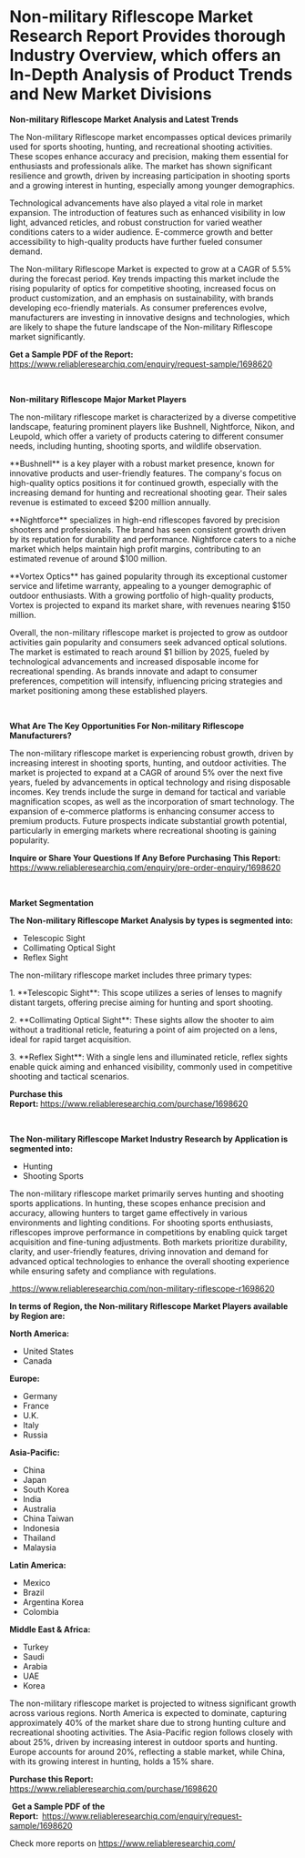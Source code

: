<p><h1>Non-military Riflescope Market Research Report Provides thorough Industry Overview, which offers an In-Depth Analysis of Product Trends and New Market Divisions</h1></p><p><strong>Non-military Riflescope Market Analysis and Latest Trends</strong></p>
<p><p>The Non-military Riflescope market encompasses optical devices primarily used for sports shooting, hunting, and recreational shooting activities. These scopes enhance accuracy and precision, making them essential for enthusiasts and professionals alike. The market has shown significant resilience and growth, driven by increasing participation in shooting sports and a growing interest in hunting, especially among younger demographics.</p><p>Technological advancements have also played a vital role in market expansion. The introduction of features such as enhanced visibility in low light, advanced reticles, and robust construction for varied weather conditions caters to a wider audience. E-commerce growth and better accessibility to high-quality products have further fueled consumer demand.</p><p>The Non-military Riflescope Market is expected to grow at a CAGR of 5.5% during the forecast period. Key trends impacting this market include the rising popularity of optics for competitive shooting, increased focus on product customization, and an emphasis on sustainability, with brands developing eco-friendly materials. As consumer preferences evolve, manufacturers are investing in innovative designs and technologies, which are likely to shape the future landscape of the Non-military Riflescope market significantly.</p></p>
<p><strong>Get a Sample PDF of the Report:&nbsp;</strong> <a href="https://www.reliableresearchiq.com/enquiry/request-sample/1698620?utm_campaign=121&utm_medium=2&utm_source=Github&utm_content=ia&utm_term=09012025&utm_id=non-military-riflescope">https://www.reliableresearchiq.com/enquiry/request-sample/1698620</a></p>
<p>&nbsp;</p>
<p><strong>Non-military Riflescope Major Market Players</strong></p>
<p><p>The non-military riflescope market is characterized by a diverse competitive landscape, featuring prominent players like Bushnell, Nightforce, Nikon, and Leupold, which offer a variety of products catering to different consumer needs, including hunting, shooting sports, and wildlife observation.</p><p>**Bushnell** is a key player with a robust market presence, known for innovative products and user-friendly features. The company's focus on high-quality optics positions it for continued growth, especially with the increasing demand for hunting and recreational shooting gear. Their sales revenue is estimated to exceed $200 million annually.</p><p>**Nightforce** specializes in high-end riflescopes favored by precision shooters and professionals. The brand has seen consistent growth driven by its reputation for durability and performance. Nightforce caters to a niche market which helps maintain high profit margins, contributing to an estimated revenue of around $100 million.</p><p>**Vortex Optics** has gained popularity through its exceptional customer service and lifetime warranty, appealing to a younger demographic of outdoor enthusiasts. With a growing portfolio of high-quality products, Vortex is projected to expand its market share, with revenues nearing $150 million.</p><p>Overall, the non-military riflescope market is projected to grow as outdoor activities gain popularity and consumers seek advanced optical solutions. The market is estimated to reach around $1 billion by 2025, fueled by technological advancements and increased disposable income for recreational spending. As brands innovate and adapt to consumer preferences, competition will intensify, influencing pricing strategies and market positioning among these established players.</p></p>
<p>&nbsp;</p>
<p><strong>What Are The Key Opportunities For Non-military Riflescope Manufacturers?</strong></p>
<p><p>The non-military riflescope market is experiencing robust growth, driven by increasing interest in shooting sports, hunting, and outdoor activities. The market is projected to expand at a CAGR of around 5% over the next five years, fueled by advancements in optical technology and rising disposable incomes. Key trends include the surge in demand for tactical and variable magnification scopes, as well as the incorporation of smart technology. The expansion of e-commerce platforms is enhancing consumer access to premium products. Future prospects indicate substantial growth potential, particularly in emerging markets where recreational shooting is gaining popularity.</p></p>
<p><strong>Inquire or Share Your Questions If Any Before Purchasing This Report:</strong> <a href="https://www.reliableresearchiq.com/enquiry/pre-order-enquiry/1698620?utm_campaign=121&utm_medium=2&utm_source=Github&utm_content=ia&utm_term=09012025&utm_id=non-military-riflescope">https://www.reliableresearchiq.com/enquiry/pre-order-enquiry/1698620</a></p>
<p>&nbsp;</p>
<p><strong>Market Segmentation</strong></p>
<p><strong>The Non-military Riflescope Market Analysis by types is segmented into:</strong></p>
<p><ul><li>Telescopic Sight</li><li>Collimating Optical Sight</li><li>Reflex Sight</li></ul></p>
<p><p>The non-military riflescope market includes three primary types: </p><p>1. **Telescopic Sight**: This scope utilizes a series of lenses to magnify distant targets, offering precise aiming for hunting and sport shooting. </p><p>2. **Collimating Optical Sight**: These sights allow the shooter to aim without a traditional reticle, featuring a point of aim projected on a lens, ideal for rapid target acquisition. </p><p>3. **Reflex Sight**: With a single lens and illuminated reticle, reflex sights enable quick aiming and enhanced visibility, commonly used in competitive shooting and tactical scenarios.</p></p>
<p><strong>Purchase this Report:&nbsp;</strong><a href="https://www.reliableresearchiq.com/purchase/1698620?utm_campaign=121&utm_medium=2&utm_source=Github&utm_content=ia&utm_term=09012025&utm_id=non-military-riflescope">https://www.reliableresearchiq.com/purchase/1698620</a></p>
<p>&nbsp;</p>
<p><strong>The Non-military Riflescope Market Industry Research by Application is segmented into:</strong></p>
<p><ul><li>Hunting</li><li>Shooting Sports</li></ul></p>
<p><p>The non-military riflescope market primarily serves hunting and shooting sports applications. In hunting, these scopes enhance precision and accuracy, allowing hunters to target game effectively in various environments and lighting conditions. For shooting sports enthusiasts, riflescopes improve performance in competitions by enabling quick target acquisition and fine-tuning adjustments. Both markets prioritize durability, clarity, and user-friendly features, driving innovation and demand for advanced optical technologies to enhance the overall shooting experience while ensuring safety and compliance with regulations.</p></p>
<p><a href="https://www.reliableresearchiq.com/non-military-riflescope-r1698620?utm_campaign=121&utm_medium=2&utm_source=Github&utm_content=ia&utm_term=09012025&utm_id=non-military-riflescope">&nbsp;https://www.reliableresearchiq.com/non-military-riflescope-r1698620</a></p>
<p><strong>In terms of Region, the Non-military Riflescope Market Players available by Region are:</strong></p>
<p>
    <p> <strong> North America: </strong>
        <ul>
            <li>United States</li>
            <li>Canada</li>
        </ul>
        </p> 
    <p> <strong> Europe: </strong>
        <ul>
            <li>Germany</li>
            <li>France</li>
            <li>U.K.</li>
            <li>Italy</li>
            <li>Russia</li>
        </ul>
        </p> 
    <p> <strong> Asia-Pacific: </strong>
        <ul>
            <li>China</li>
            <li>Japan</li>
            <li>South Korea</li>
            <li>India</li>
            <li>Australia</li>
            <li>China Taiwan</li>
            <li>Indonesia</li>
            <li>Thailand</li>
            <li>Malaysia</li>
        </ul>
        </p> 
    <p> <strong> Latin America: </strong>
        <ul>
            <li>Mexico</li>
            <li>Brazil</li>
            <li>Argentina Korea</li>
            <li>Colombia</li>
        </ul>
        </p> 
    <p> <strong> Middle East & Africa: </strong>
        <ul>
            <li>Turkey</li>
            <li>Saudi</li>
            <li>Arabia</li>
            <li>UAE</li>
            <li>Korea</li>
        </ul>
    </p>
    </p>
<p><p>The non-military riflescope market is projected to witness significant growth across various regions. North America is expected to dominate, capturing approximately 40% of the market share due to strong hunting culture and recreational shooting activities. The Asia-Pacific region follows closely with about 25%, driven by increasing interest in outdoor sports and hunting. Europe accounts for around 20%, reflecting a stable market, while China, with its growing interest in hunting, holds a 15% share.</p></p>
<p><strong>Purchase this Report: </strong><a href="https://www.reliableresearchiq.com/purchase/1698620?utm_campaign=121&utm_medium=2&utm_source=Github&utm_content=ia&utm_term=09012025&utm_id=non-military-riflescope">https://www.reliableresearchiq.com/purchase/1698620</a></p>
<p>&nbsp;<strong>Get a Sample PDF of the Report:&nbsp;&nbsp;</strong><a href="https://www.reliableresearchiq.com/enquiry/request-sample/1698620?utm_campaign=121&utm_medium=2&utm_source=Github&utm_content=ia&utm_term=09012025&utm_id=non-military-riflescope">https://www.reliableresearchiq.com/enquiry/request-sample/1698620</a></p>
<p><strong></strong></p>
<p>Check more reports on <a href="https://www.reliableresearchiq.com/?utm_campaign=121&utm_medium=2&utm_source=Github&utm_content=ia&utm_term=09012025&utm_id=non-military-riflescope">https://www.reliableresearchiq.com/</a></p>